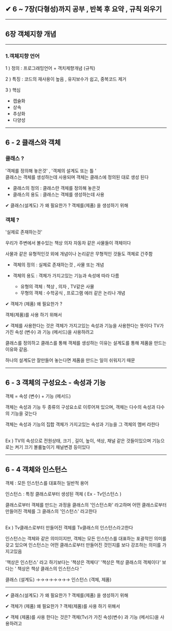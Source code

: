 ## ✔ 6 ~ 7장(다형성)까지  공부 , 반복 후 요약 , 규칙 외우기




---


## 6장 객체지향 개념

---

### 1.객체지향 언어 

1 ) 정의 : 프로그래밍언어 + 객치제향개념 (규칙)

2 ) 특징 :  코드의 재사용이 높음 , 유지보수가 쉽고, 중복코드 제거

3 ) 핵심
  * 캡슐화 
  * 상속
  * 추상화
  * 다양성

---

## 6 - 2 클래스와 객체

### 클래스 ? 
'객체를 정의해 놓은것' , '객체의 설계도 또는 틀 '  
클래스는 객체를 생성하는데 사용되며 객체는 클래스에 정의된 대로 생성 된다

* 클래스의 정의 : 클래스란 객체를 정의해 놓은것
* 클래스의 용도 : 클래스는 객체를 생성하는데 사용 

✔ 클래스(설계도) 가 왜 필요한가 ?
객체를(제품) 을 생성하기 위해

### 객체 ?
'실제로 존재하는것' 

우리가 주변에서 볼수있는 책상 의자 자동차 같은 사물들이 객체이다

사물과 같은 유형적인것 외에 개념이나 논리같은 무형적인 것들도 객체로 간주함


* 객체의 정의 : 실체로 존재하는것 , 사물 또는 개념
* 객체의 용도  : 객체가 가지고있는 기능과 속성에 따라 다름



  * 유형의 객체 : 책상 , 의자 , TV같은 사물
  * 무형의 객체 : 수학공식 , 프로그램 에러 같은 논리나 개념



✔ 객체가 (제품) 왜 필요한가 ?

객체(제품)를 사용 하기 위해서

✔ 객체를 사용한다는 것은 객체가 가지고있는 속성과 기능을 사용한다는 뜻이다
TV가 가진 속성 (변수) 과 기능 (메서드)을 사용하려고



클래스를 정의하고 클래스를 통해 객체를 생성하는 이유는 설계도를 통해 제품을 만드는 이유와 같음.

하나의 설계도만 잘만들어 놓는다면 제품을 만드는 일이 쉬워지기 때문 




---

## 6 - 3 객체의 구성요소 - 속성과 기능
객체 = 속성 (변수) + 기능 (메서드)

객체는 속성과 기능 두 종류의 구성요소로 이루어져 있으며, 객체는 다수의 속성과 다수의 기능을 갖는다

객체는 속성과 기능의 집합
객체가 가지고있는 속성과 기능을 그 객체의 멤버 라한다

<br/>
Ex )
TV의 속성으로 전원상태, 크기 , 길이, 높이, 색상, 채널 같은 것들이있으며
기능으로는 켜기 끄기 볼륨높이기 채널변경 등이있다


---
## 6 - 4 객체와 인스턴스
객체 : 모든 인스턴스를 대표하는 일반적 용어

인스턴스 : 특정 클래스로부터 생성된 객체 ( Ex - Tv인스턴스 )

클래스로부터 객체를 만드는 과정을 클래스의 '인스턴스화' 라고하며 
어떤 클래스로부터 만들어진 객체를 그 클래스의 '인스턴스' 라고한다

<br/>
Ex ) 
Tv클래스로부터 만들어진 객체를  Tv클래스의 인스턴스라고한다

인스턴스는 객체와 같은 의미이지만, 객체는 모든 인스턴스를 대표하는 포괄적인 의미를 갖고 있으며
인스턴스는 어떤 클래스로부터 만들어진 것인지를 보다 강조하는 의미를 가지고있음


'책상은 인스턴스' 라고 하기보다는 '책상은 객체다' 
'책상은 책상 클래스의 객체이다'  보다는 ' 책상은 책상 클래스의 인스턴스다 '


클래스  (설계도)   →→→→→→→→ 인스턴스 (객체, 제품)

---
✔ 클래스(설계도) 가 왜 필요한가 ?
객체를(제품) 을 생성하기 위해

✔ 객체가 (제품) 왜 필요한가 ?
객체(제품)를 사용 하기 위해서

✔ 객체 (제품)를 사용 한다는 것은?
객체(Tv)가 가진 속성(변수) 과 기능 (메서드)을 사용하려고 
